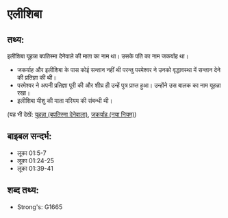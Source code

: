 # एलीशिबा #

## तथ्य: ##

इलीशिबा यूहन्ना बपतिस्मा देनेवाले की माता का नाम था। उसके पति का नाम जकर्याह था।

* जकर्याह और इलीशिबा के पास कोई सन्तान नहीं थी परन्तु परमेश्वर ने उनको वृद्धावस्था में सन्तान देने की प्रतिज्ञा की थी।
* परमेश्वर ने अपनी प्रतिज्ञा पूरी की और शीघ्र ही उन्हें पुत्र प्राप्त हुआ। उन्होंने उस बालक का नाम यूहन्ना रखा।
* इलीशिबा यीशु की माता मरियम की संबन्धी थी।

(यह भी देखें: [यूहन्ना (बपतिस्मा देनेवाला)](../johnthebaptist.md), [जकर्याह (नया नियम)](../zechariahnt.md))

## बाइबल सन्दर्भ: ##

* लूका 01:5-7
* लूका 01:24-25
* लूका 01:39-41

## शब्द तथ्य: ##

* Strong's: G1665
